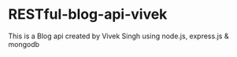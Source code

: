 # RESTful-blog-api-vivek
This is a Blog api created by Vivek Singh using node.js, express.js &amp; mongodb
